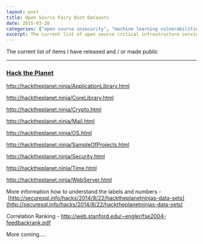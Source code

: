 ```yaml
---
layout: post
title: Open Source Fairy Dust Datasets
date: 2015-03-20
categories: ["open source insecurity", "machine learning vulnerabilities", "vulnerability mountain", "critical infrastructure vulnerabilities"]
excerpt: The current list of open source critical infrastructure services vulnerability metrics I have released and / or made public
---
```


The current list of items I have released and / or made public

-----------------------------------------------------------------------------

### [Hack the Planet](http://www.hacktheplanet.ninja)

http://hacktheplanet.ninja/ApplicationLibrary.html

http://hacktheplanet.ninja/CoreLibrary.html

http://hacktheplanet.ninja/Crypto.html

http://hacktheplanet.ninja/Mail.html

http://hacktheplanet.ninja/OS.html

http://hacktheplanet.ninja/SampleOfProjects.html

http://hacktheplanet.ninja/Security.html

http://hacktheplanet.ninja/Time.html

http://hacktheplanet.ninja/WebServer.html

More information how to understand the labels and numbers - [http://securesql.info/hacks/2014/8/22/hacktheplanetninjas-data-sets](http://securesql.info/hacks/2014/8/22/hacktheplanetninjas-data-sets)

Correlation Ranking - http://web.stanford.edu/~engler/fse2004-feedbackrank.pdf

More coming....

